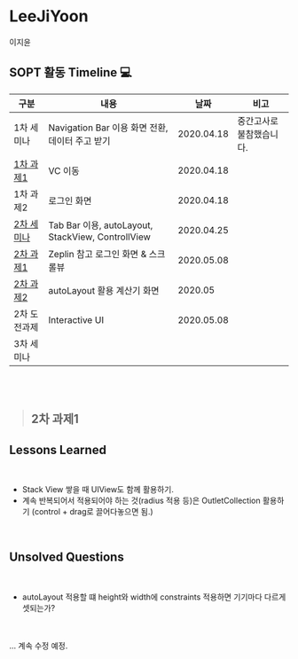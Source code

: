 # LeeJiYoon
이지윤

## SOPT 활동 Timeline :computer:
|구분|내용|날짜|비고|
|---|------|---|--|
|1차 세미나|Navigation Bar 이용 화면 전환, 데이터 주고 받기|2020.04.18|중간고사로 불참했습니다.|
|[1차 과제1](https://github.com/26th-SOPT-iOS/LeeJiYoon/tree/master/NavigationTrial)|VC 이동|2020.04.18||
|1차 과제2|로그인 화면|2020.04.18||
|[2차 세미나](https://github.com/26th-SOPT-iOS/LeeJiYoon/tree/master/2ndSeminar) |Tab Bar 이용, autoLayout, StackView, ControllView|2020.04.25||
|[2차 과제1](https://github.com/26th-SOPT-iOS/LeeJiYoon/tree/master/ScrollViewSample)|Zeplin 참고 로그인 화면 & 스크롤뷰|2020.05.08||
|[2차 과제2](https://github.com/26th-SOPT-iOS/LeeJiYoon/tree/master/Calculator%20Sample)|autoLayout 활용 계산기 화면|2020.05||
|2차 도전과제|Interactive UI|2020.05.08||
|3차 세미나||||

<br/>
<br/>

> ## 2차 과제1

## Lessons Learned

<br/>

- Stack View 쌓을 때 UIView도 함께 활용하기.
- 계속 반복되어서 적용되어야 하는 것(radius 적용 등)은 OutletCollection 활용하기 (control + drag로 끌어다놓으면 됨.)

<br/>

## Unsolved Questions

<br/>

- autoLayout 적용할 떄 height와 width에 constraints 적용하면 기기마다 다르게 셋되는가?
<br/>
<br/>
... 계속 수정 예정.
